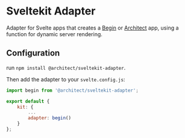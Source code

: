 # Sveltekit Adapter

Adapter for Svelte apps that creates a [Begin](https://begin.com/) or [Architect](https://arc.codes) app, using a function for dynamic server rendering.

## Configuration

run `npm install @architect/sveltekit-adapter`.

Then add the adapter to your `svelte.config.js`:

```js
import begin from '@architect/sveltekit-adapter';

export default {
	kit: {
		...
		adapter: begin()
	}
};
```
